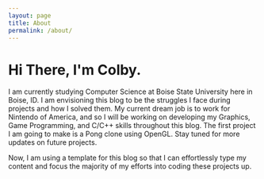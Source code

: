 ```yaml
---
layout: page
title: About
permalink: /about/
---
```


# Hi There, I'm Colby.

I am currently studying Computer Science at Boise State University here in Boise, ID. I am envisioning this blog to be the struggles I face during projects and how I solved them. My current dream job is to work for Nintendo of America, and so I will be working on developing my Graphics, Game Programming, and C/C++ skills throughout this blog. The first project I am going to make is a Pong clone using OpenGL. Stay tuned for more updates on future projects.

Now, I am using a template for this blog so that I can effortlessly type my content and focus the majority of my efforts into coding these projects up.